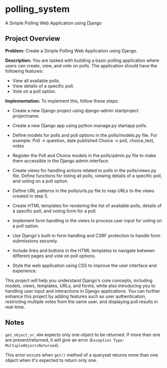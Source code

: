 # polling_system
A Simple Polling Web Application using Django

## Project Overview

**Problem:** Create a Simple Polling Web Application using Django.

**Description:**
You are tasked with building a basic polling application where users can create, view, and vote on polls. The application should have the following features:
- View all available polls.
- View details of a specific poll.
- Vote on a poll option.

**Implementation:**
To implement this, follow these steps:
- Create a new Django project using django-admin startproject projectname.
- Create a new Django app using python manage.py startapp polls.
- Define models for polls and poll options in the polls/models.py file. For example:
Poll -> question, date published
Choice -> poll, choice_text, votes

- Register the Poll and Choice models in the polls/admin.py file to make them accessible in the Django admin interface.
- Create views for handling actions related to polls in the polls/views.py file. Define functions for listing all polls, viewing details of a specific poll, and voting on a poll option.
- Define URL patterns in the polls/urls.py file to map URLs to the views created in step 5.
- Create HTML templates for rendering the list of available polls, details of a specific poll, and voting form for a poll.
- Implement form handling in the views to process user input for voting on a poll option.
- Use Django's built-in form handling and CSRF protection to handle form submissions securely.
- Include links and buttons in the HTML templates to navigate between different pages and vote on poll options.
- Style the web application using CSS to improve the user interface and experience.

This project will help you understand Django's core concepts, including models, views, templates, URLs, and forms, while also introducing you to handling user input and interactions in Django applications. You can further enhance this project by adding features such as user authentication, restricting multiple votes from the same user, and displaying poll results in real-time.

## Notes
`get_object_or_404` expects only one object to be returned. If more than one are present/returned, it will give an error (`Exception Type: MultipleObjectsReturned`).

This error occurs when `get()` method of a queryset returns more than one object when it's expected to return only one.